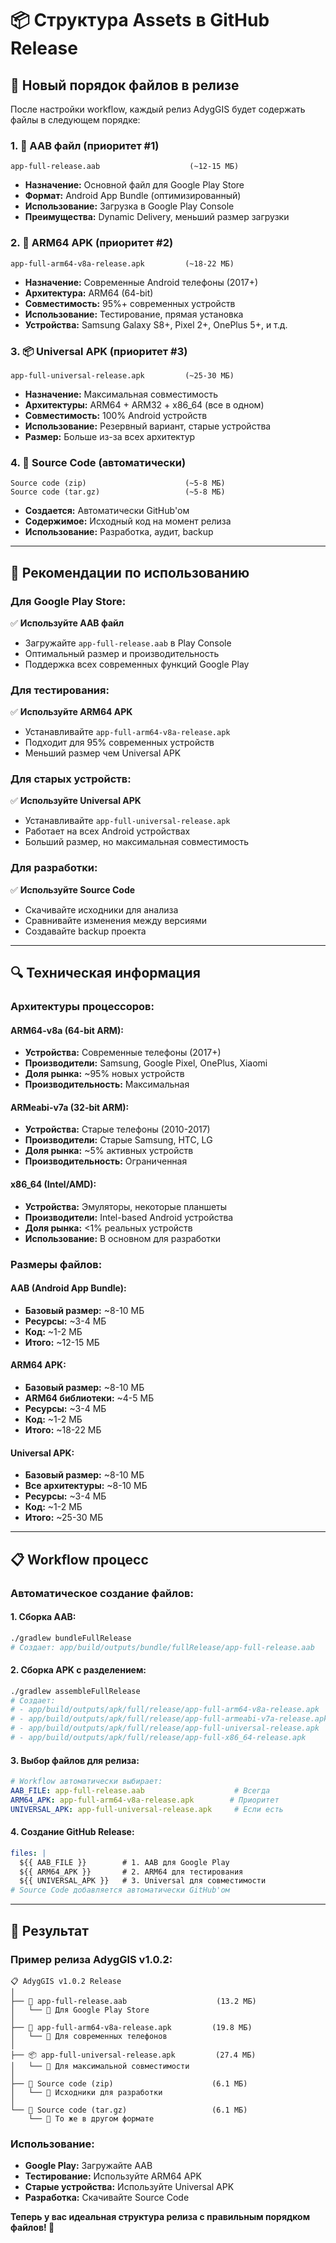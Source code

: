 # 📦 Структура Assets в GitHub Release

## 🎯 Новый порядок файлов в релизе

После настройки workflow, каждый релиз AdygGIS будет содержать файлы в следующем порядке:

### **1. 📱 AAB файл (приоритет #1)**
```
app-full-release.aab                    (~12-15 МБ)
```
- **Назначение:** Основной файл для Google Play Store
- **Формат:** Android App Bundle (оптимизированный)
- **Использование:** Загрузка в Google Play Console
- **Преимущества:** Dynamic Delivery, меньший размер загрузки

### **2. 📲 ARM64 APK (приоритет #2)**
```
app-full-arm64-v8a-release.apk         (~18-22 МБ)
```
- **Назначение:** Современные Android телефоны (2017+)
- **Архитектура:** ARM64 (64-bit)
- **Совместимость:** 95%+ современных устройств
- **Использование:** Тестирование, прямая установка
- **Устройства:** Samsung Galaxy S8+, Pixel 2+, OnePlus 5+, и т.д.

### **3. 📦 Universal APK (приоритет #3)**
```
app-full-universal-release.apk         (~25-30 МБ)
```
- **Назначение:** Максимальная совместимость
- **Архитектуры:** ARM64 + ARM32 + x86_64 (все в одном)
- **Совместимость:** 100% Android устройств
- **Использование:** Резервный вариант, старые устройства
- **Размер:** Больше из-за всех архитектур

### **4. 📄 Source Code (автоматически)**
```
Source code (zip)                      (~5-8 МБ)
Source code (tar.gz)                   (~5-8 МБ)
```
- **Создается:** Автоматически GitHub'ом
- **Содержимое:** Исходный код на момент релиза
- **Использование:** Разработка, аудит, backup

---

## 🎯 Рекомендации по использованию

### **Для Google Play Store:**
✅ **Используйте AAB файл**
- Загружайте `app-full-release.aab` в Play Console
- Оптимальный размер и производительность
- Поддержка всех современных функций Google Play

### **Для тестирования:**
✅ **Используйте ARM64 APK**
- Устанавливайте `app-full-arm64-v8a-release.apk`
- Подходит для 95% современных устройств
- Меньший размер чем Universal APK

### **Для старых устройств:**
✅ **Используйте Universal APK**
- Устанавливайте `app-full-universal-release.apk`
- Работает на всех Android устройствах
- Больший размер, но максимальная совместимость

### **Для разработки:**
✅ **Используйте Source Code**
- Скачивайте исходники для анализа
- Сравнивайте изменения между версиями
- Создавайте backup проекта

---

## 🔍 Техническая информация

### **Архитектуры процессоров:**

#### **ARM64-v8a (64-bit ARM):**
- **Устройства:** Современные телефоны (2017+)
- **Производители:** Samsung, Google Pixel, OnePlus, Xiaomi
- **Доля рынка:** ~95% новых устройств
- **Производительность:** Максимальная

#### **ARMeabi-v7a (32-bit ARM):**
- **Устройства:** Старые телефоны (2010-2017)
- **Производители:** Старые Samsung, HTC, LG
- **Доля рынка:** ~5% активных устройств
- **Производительность:** Ограниченная

#### **x86_64 (Intel/AMD):**
- **Устройства:** Эмуляторы, некоторые планшеты
- **Производители:** Intel-based Android устройства
- **Доля рынка:** <1% реальных устройств
- **Использование:** В основном для разработки

### **Размеры файлов:**

#### **AAB (Android App Bundle):**
- **Базовый размер:** ~8-10 МБ
- **Ресурсы:** ~3-4 МБ
- **Код:** ~1-2 МБ
- **Итого:** ~12-15 МБ

#### **ARM64 APK:**
- **Базовый размер:** ~8-10 МБ
- **ARM64 библиотеки:** ~4-5 МБ
- **Ресурсы:** ~3-4 МБ
- **Код:** ~1-2 МБ
- **Итого:** ~18-22 МБ

#### **Universal APK:**
- **Базовый размер:** ~8-10 МБ
- **Все архитектуры:** ~8-10 МБ
- **Ресурсы:** ~3-4 МБ
- **Код:** ~1-2 МБ
- **Итого:** ~25-30 МБ

---

## 📋 Workflow процесс

### **Автоматическое создание файлов:**

#### **1. Сборка AAB:**
```bash
./gradlew bundleFullRelease
# Создает: app/build/outputs/bundle/fullRelease/app-full-release.aab
```

#### **2. Сборка APK с разделением:**
```bash
./gradlew assembleFullRelease
# Создает:
# - app/build/outputs/apk/full/release/app-full-arm64-v8a-release.apk
# - app/build/outputs/apk/full/release/app-full-armeabi-v7a-release.apk
# - app/build/outputs/apk/full/release/app-full-universal-release.apk
# - app/build/outputs/apk/full/release/app-full-x86_64-release.apk
```

#### **3. Выбор файлов для релиза:**
```yaml
# Workflow автоматически выбирает:
AAB_FILE: app-full-release.aab                    # Всегда
ARM64_APK: app-full-arm64-v8a-release.apk        # Приоритет
UNIVERSAL_APK: app-full-universal-release.apk     # Если есть
```

#### **4. Создание GitHub Release:**
```yaml
files: |
  ${{ AAB_FILE }}        # 1. AAB для Google Play
  ${{ ARM64_APK }}       # 2. ARM64 для тестирования  
  ${{ UNIVERSAL_APK }}   # 3. Universal для совместимости
# Source Code добавляется автоматически GitHub'ом
```

---

## 🎉 Результат

### **Пример релиза AdygGIS v1.0.2:**
```
📋 AdygGIS v1.0.2 Release
│
├── 📱 app-full-release.aab                    (13.2 МБ)
│   └── 🎯 Для Google Play Store
│
├── 📲 app-full-arm64-v8a-release.apk         (19.8 МБ)  
│   └── 🎯 Для современных телефонов
│
├── 📦 app-full-universal-release.apk         (27.4 МБ)
│   └── 🎯 Для максимальной совместимости
│
├── 📄 Source code (zip)                      (6.1 МБ)
│   └── 🎯 Исходники для разработки
│
└── 📄 Source code (tar.gz)                   (6.1 МБ)
    └── 🎯 То же в другом формате
```

### **Использование:**
- **Google Play:** Загружайте AAB
- **Тестирование:** Используйте ARM64 APK  
- **Старые устройства:** Используйте Universal APK
- **Разработка:** Скачивайте Source Code

**Теперь у вас идеальная структура релиза с правильным порядком файлов! 🚀**
